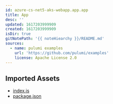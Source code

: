 ```yaml
---
id: azure-cs-net5-aks-webapp.app.app
title: App
desc: ''
updated: 1617203999909
created: 1617203999909
isDir: true
gitNotePath: '{{ noteHiearchy }}/README.md'
sources:
  - name: pulumi examples
    url: 'https://github.com/pulumi/examples'
    license: Apache License 2.0
---
```

## Imported Assets

- [index.js](/assets/index.js)
- [package.json](/assets/package.json)

